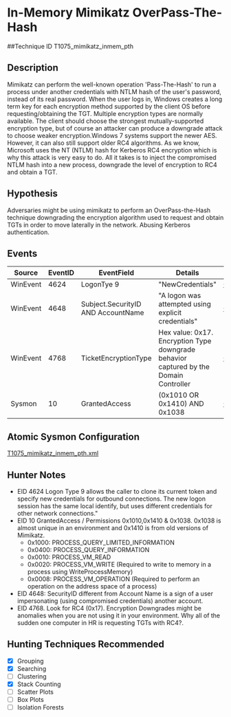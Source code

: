 # In-Memory Mimikatz OverPass-The-Hash
##Technique ID
T1075_mimikatz_inmem_pth


## Description
Mimikatz can perform the well-known operation 'Pass-The-Hash' to run a process under another credentials with NTLM hash of the user's password, instead of its real password. When the user logs in, Windows creates a long term key for each encryption method supported by the client OS before requesting/obtaining the TGT. Multiple encryption types are normally available. The client should choose the strongest mutually-supported encryption type, but of course an attacker can produce a downgrade attack to choose weaker encryption.Windows 7 systems support the newer AES. However, it can also still support older RC4 algorithms. As we know, Microsoft uses the NT (NTLM) hash for Kerberos RC4 encryption which is why this attack is very easy to do. All it takes is to inject the compromised NTLM hash into a new process, downgrade the level of encryption to RC4 and obtain a TGT. 

## Hypothesis
Adversaries might be using mimikatz to perform an OverPass-the-Hash technique downgrading the encryption algorithm used to request and obtain TGTs in order to move laterally in the network. Abusing Kerberos authentication.


## Events

| Source | EventID | EventField | Details | Reference | 
|--------|---------|-------|--------|-----------| 
| WinEvent | 4624 | LogonTye 9 | "NewCredentials" | [Cyb3rWard0g](https://cyberwardog.blogspot.com/2017/04/chronicles-of-threat-hunter-hunting-for.html) |
| WinEvent | 4648 | Subject.SecurityID AND AccountName | "A logon was attempted using explicit credentials" | [Cyb3rWard0g](https://cyberwardog.blogspot.com/2017/04/chronicles-of-threat-hunter-hunting-for.html) |
| WinEvent | 4768 | TicketEncryptionType | Hex value: 0x17. Encryption Type downgrade behavior captured by the Domain Controller | [Cyb3rWard0g](https://cyberwardog.blogspot.com/2017/04/chronicles-of-threat-hunter-hunting-for.html) |
| Sysmon | 10 | GrantedAccess | (0x1010 OR 0x1410) AND 0x1038 | [Cyb3rWard0g](https://cyberwardog.blogspot.com/2017/04/chronicles-of-threat-hunter-hunting-for.html) | 


## Atomic Sysmon Configuration
[T1075_mimikatz_inmem_pth.xml](https://github.com/Cyb3rWard0g/ThreatHunter-Playbook/blob/master/attack_matrix/windows/sysmon_configs/T1075_mimikatz_inmem_pth.xml)


## Hunter Notes
* EID 4624 Logon Type 9 allows the caller to clone its current token and specify new credentials for outbound connections. The new logon session has the same local identify, but uses different credentials for other network connections."
* EID 10 GrantedAccess / Permissions 0x1010,0x1410 & 0x1038. 0x1038 is almost unique in an environment and 0x1410 is from old versions of Mimikatz.
  * 0x1000: PROCESS_QUERY_LIMITED_INFORMATION
  * 0x0400: PROCESS_QUERY_INFORMATION
  * 0x0010: PROCESS_VM_READ
  * 0x0020: PROCESS_VM_WRITE (Required to write to memory in a process using WriteProcessMemory)
  * 0x0008: PROCESS_VM_OPERATION (Required to perform an operation on the address space of a process)
 * EID 4648: SecurityID different from Account Name is a sign of a user impersonating (using compromised credentials) another account.
 * EID 4768. Look for RC4 (0x17). Encryption Downgrades might be anomalies when you are not using it in your environment. Why all of the sudden one computer in HR is requesting TGTs with RC4?.

 
## Hunting Techniques Recommended

- [x] Grouping
- [x] Searching
- [ ] Clustering
- [X] Stack Counting
- [ ] Scatter Plots
- [ ] Box Plots
- [ ] Isolation Forests
